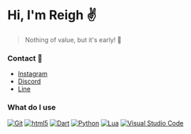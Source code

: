 # Hi, I'm Reigh ✌️
> Nothing of value, but it's early! 🤫

### Contact 📩
- [Instagram](https://instagram.com/muh.khadaffy)
- [Discord](http://discordapp.com/users/415466692064313344)
- [Line](https://line.me/ti/p/~yapuy)

### What do I use
[<img alt="Git" src="https://img.shields.io/badge/-Git-F05033?style=for-the-badge&logo=git&logoColor=white" />](https://git-scm.com) [<img alt="html5" src="https://img.shields.io/badge/-HTML5-E44D26?style=for-the-badge&logo=html5&logoColor=white" />](https://id.wikipedia.org/wiki/HTML) [<img alt="Dart" src="https://img.shields.io/badge/-Dart-17212f?style=for-the-badge&logo=dart&logoColor=white" />](https://dart.dev) [<img alt="Python" src="https://img.shields.io/badge/-python-3476AA?style=for-the-badge&logo=python&logoColor=white" />](https://www.python.org) [<img alt="Lua" src="https://img.shields.io/badge/-Lua-00007C?style=for-the-badge&logo=lua&logoColor=white" />](https://www.lua.org/) [<img alt="Visual Studio Code" src="https://img.shields.io/badge/-Visual Studio Code-007ACC?style=for-the-badge&logo=visual-studio-code&logoColor=white" />](https://code.visualstudio.com/)
